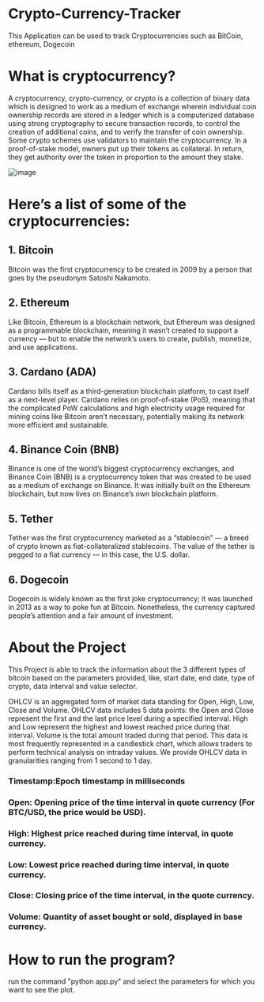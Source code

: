 # Crypto-Currency-Tracker
This Application can be used to track Cryptocurrencies such as BitCoin, ethereum, Dogecoin

# What is cryptocurrency?
A cryptocurrency, crypto-currency, or crypto is a collection of binary data which is designed to work as a medium of exchange wherein individual coin ownership records are stored in a ledger which is a computerized database using strong cryptography to secure transaction records, to control the creation of additional coins, and to verify the transfer of coin ownership. Some crypto schemes use validators to maintain the cryptocurrency. In a proof-of-stake model, owners put up their tokens as collateral. In return, they get authority over the token in proportion to the amount they stake.

![image](https://user-images.githubusercontent.com/68856803/137439295-f7c9c1ae-7513-4aa2-bc70-7f56f79b0a6e.png)

# Here’s a list of some of the cryptocurrencies:
## 1. Bitcoin

Bitcoin was the first cryptocurrency to be created in 2009 by a person that goes by the pseudonym Satoshi Nakamoto. 

## 2. Ethereum

Like Bitcoin, Ethereum is a blockchain network, but Ethereum was designed as a programmable blockchain, meaning it wasn’t created to support a currency — but to enable the network’s users to create, publish, monetize, and use applications.

## 3. Cardano (ADA)

Cardano bills itself as a third-generation blockchain platform, to cast itself as a next-level player. Cardano relies on proof-of-stake (PoS), meaning that the complicated PoW calculations and high electricity usage required for mining coins like Bitcoin aren’t necessary, potentially making its network more efficient and sustainable.

## 4. Binance Coin (BNB)

Binance is one of the world’s biggest cryptocurrency exchanges, and Binance Coin (BNB) is a cryptocurrency token that was created to be used as a medium of exchange on Binance. It was initially built on the Ethereum blockchain, but now lives on Binance’s own blockchain platform.

## 5. Tether

Tether was the first cryptocurrency marketed as a “stablecoin” — a breed of crypto known as fiat-collateralized stablecoins. The value of the tether is pegged to a fiat currency — in this case, the U.S. dollar.

## 6. Dogecoin

Dogecoin is widely known as the first joke cryptocurrency; it was launched in 2013 as a way to poke fun at Bitcoin. Nonetheless, the currency captured people’s attention and a fair amount of investment.

# About the Project
This Project is able to track the information about the 3 different types of bitcoin based on the parameters provided, like, start date, end date, type of crypto, data interval and value selector.

OHLCV is an aggregated form of market data standing for Open, High, Low, Close and Volume. OHLCV data includes 5 data points: the Open and Close represent the first and the last price level during a specified interval. High and Low represent the highest and lowest reached price during that interval. Volume is the total amount traded during that period. This data is most frequently represented in a candlestick chart, which allows traders to perform technical analysis on intraday values. We provide OHLCV data in granularities ranging from 1 second to 1 day. 

### Timestamp:Epoch timestamp in milliseconds

### Open: Opening price of the time interval in quote currency (For BTC/USD, the price would be USD).

### High:	Highest price reached during time interval, in quote currency.

### Low: Lowest price reached during time interval, in quote currency.

### Close:	Closing price of the time interval, in the quote currency. 

### Volume: Quantity of asset bought or sold, displayed in base currency.
 
# How to run the program?
run the command "python app.py" and select the parameters for which you want to see the plot.
